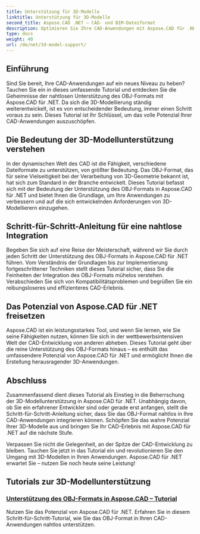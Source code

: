```yaml
---
title: Unterstützung für 3D-Modelle
linktitle: Unterstützung für 3D-Modelle
second_title: Aspose.CAD .NET – CAD- und BIM-Dateiformat
description: Optimieren Sie Ihre CAD-Anwendungen mit Aspose.CAD für .NET! Meistern Sie die Kunst, das OBJ-Format nahtlos zu unterstützen und das volle Potenzial Ihrer 3D-Modelle auszuschöpfen.
type: docs
weight: 40
url: /de/net/3d-model-support/
---
```


## Einführung

Sind Sie bereit, Ihre CAD-Anwendungen auf ein neues Niveau zu heben? Tauchen Sie ein in dieses umfassende Tutorial und entdecken Sie die Geheimnisse der nahtlosen Unterstützung des OBJ-Formats mit Aspose.CAD für .NET. Da sich die 3D-Modellierung ständig weiterentwickelt, ist es von entscheidender Bedeutung, immer einen Schritt voraus zu sein. Dieses Tutorial ist Ihr Schlüssel, um das volle Potenzial Ihrer CAD-Anwendungen auszuschöpfen.

## Die Bedeutung der 3D-Modellunterstützung verstehen

In der dynamischen Welt des CAD ist die Fähigkeit, verschiedene Dateiformate zu unterstützen, von größter Bedeutung. Das OBJ-Format, das für seine Vielseitigkeit bei der Verarbeitung von 3D-Geometrie bekannt ist, hat sich zum Standard in der Branche entwickelt. Dieses Tutorial befasst sich mit der Bedeutung der Unterstützung des OBJ-Formats in Aspose.CAD für .NET und bietet Ihnen die Grundlage, um Ihre Anwendungen zu verbessern und auf die sich entwickelnden Anforderungen von 3D-Modellierern einzugehen.

## Schritt-für-Schritt-Anleitung für eine nahtlose Integration

Begeben Sie sich auf eine Reise der Meisterschaft, während wir Sie durch jeden Schritt der Unterstützung des OBJ-Formats in Aspose.CAD für .NET führen. Vom Verständnis der Grundlagen bis zur Implementierung fortgeschrittener Techniken stellt dieses Tutorial sicher, dass Sie die Feinheiten der Integration des OBJ-Formats mühelos verstehen. Verabschieden Sie sich von Kompatibilitätsproblemen und begrüßen Sie ein reibungsloseres und effizienteres CAD-Erlebnis.

## Das Potenzial von Aspose.CAD für .NET freisetzen

Aspose.CAD ist ein leistungsstarkes Tool, und wenn Sie lernen, wie Sie seine Fähigkeiten nutzen, können Sie sich in der wettbewerbsintensiven Welt der CAD-Entwicklung von anderen abheben. Dieses Tutorial geht über die reine Unterstützung des OBJ-Formats hinaus – es enthüllt das umfassendere Potenzial von Aspose.CAD für .NET und ermöglicht Ihnen die Erstellung herausragender 3D-Anwendungen.

## Abschluss

Zusammenfassend dient dieses Tutorial als Einstieg in die Beherrschung der 3D-Modellunterstützung in Aspose.CAD für .NET. Unabhängig davon, ob Sie ein erfahrener Entwickler sind oder gerade erst anfangen, stellt die Schritt-für-Schritt-Anleitung sicher, dass Sie das OBJ-Format nahtlos in Ihre CAD-Anwendungen integrieren können. Schöpfen Sie das wahre Potenzial Ihrer 3D-Modelle aus und bringen Sie Ihr CAD-Erlebnis mit Aspose.CAD für .NET auf die nächste Stufe.

Verpassen Sie nicht die Gelegenheit, an der Spitze der CAD-Entwicklung zu bleiben. Tauchen Sie jetzt in das Tutorial ein und revolutionieren Sie den Umgang mit 3D-Modellen in Ihren Anwendungen. Aspose.CAD für .NET erwartet Sie – nutzen Sie noch heute seine Leistung!
## Tutorials zur 3D-Modellunterstützung
### [Unterstützung des OBJ-Formats in Aspose.CAD – Tutorial](./supporting-obj-format-in-aspose-cad/)
Nutzen Sie das Potenzial von Aspose.CAD für .NET. Erfahren Sie in diesem Schritt-für-Schritt-Tutorial, wie Sie das OBJ-Format in Ihren CAD-Anwendungen nahtlos unterstützen.